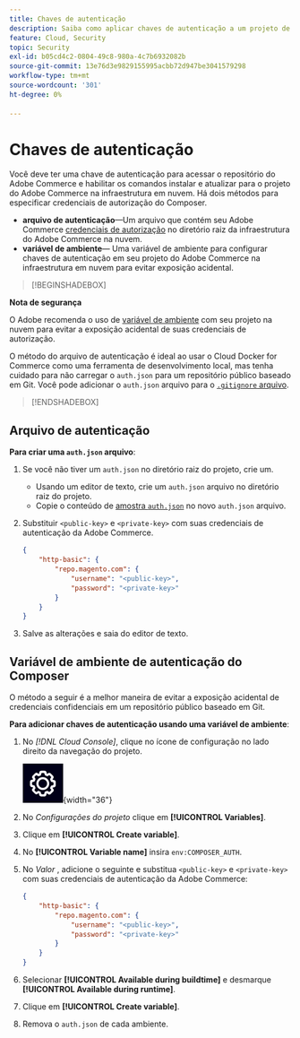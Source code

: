 ```yaml
---
title: Chaves de autenticação
description: Saiba como aplicar chaves de autenticação a um projeto de desenvolvimento no Adobe Commerce na infraestrutura em nuvem.
feature: Cloud, Security
topic: Security
exl-id: b05cd4c2-0804-49c8-980a-4c7b6932082b
source-git-commit: 13e76d3e9829155995acbb72d947be3041579298
workflow-type: tm+mt
source-wordcount: '301'
ht-degree: 0%

---
```


# Chaves de autenticação

Você deve ter uma chave de autenticação para acessar o repositório do Adobe Commerce e habilitar os comandos instalar e atualizar para o projeto do Adobe Commerce na infraestrutura em nuvem. Há dois métodos para especificar credenciais de autorização do Composer.

- **arquivo de autenticação**—Um arquivo que contém seu Adobe Commerce [credenciais de autorização](https://experienceleague.adobe.com/docs/commerce-operations/installation-guide/prerequisites/authentication-keys.html) no diretório raiz da infraestrutura do Adobe Commerce na nuvem.
- **variável de ambiente**— Uma variável de ambiente para configurar chaves de autenticação em seu projeto do Adobe Commerce na infraestrutura em nuvem para evitar exposição acidental.

>[!BEGINSHADEBOX]

**Nota de segurança**

O Adobe recomenda o uso de [variável de ambiente](#composer-auth-environment-variable) com seu projeto na nuvem para evitar a exposição acidental de suas credenciais de autorização.

O método do arquivo de autenticação é ideal ao usar o Cloud Docker for Commerce como uma ferramenta de desenvolvimento local, mas tenha cuidado para não carregar o `auth.json` para um repositório público baseado em Git. Você pode adicionar o `auth.json` arquivo para o [`.gitignore` arquivo](../project/file-structure.md#ignoring-files).

>[!ENDSHADEBOX]

## Arquivo de autenticação

**Para criar uma `auth.json` arquivo**:

1. Se você não tiver um `auth.json` no diretório raiz do projeto, crie um.

   - Usando um editor de texto, crie um `auth.json` arquivo no diretório raiz do projeto.
   - Copie o conteúdo de [amostra `auth.json`](https://github.com/magento/magento2/blob/2.3/auth.json.sample) no novo `auth.json` arquivo.

1. Substituir `<public-key>` e `<private-key>` com suas credenciais de autenticação da Adobe Commerce.

   ```json
   {
       "http-basic": {
           "repo.magento.com": {
               "username": "<public-key>",
               "password": "<private-key>"
           }
       }
   }
   ```

1. Salve as alterações e saia do editor de texto.

## Variável de ambiente de autenticação do Composer

O método a seguir é a melhor maneira de evitar a exposição acidental de credenciais confidenciais em um repositório público baseado em Git.

**Para adicionar chaves de autenticação usando uma variável de ambiente**:

1. No _[!DNL Cloud Console]_, clique no ícone de configuração no lado direito da navegação do projeto.

   ![Configurar projeto](../../assets/icon-configure.png){width="36"}

1. No _Configurações do projeto_ clique em **[!UICONTROL Variables]**.

1. Clique em **[!UICONTROL Create variable]**.

1. No **[!UICONTROL Variable name]** insira `env:COMPOSER_AUTH`.

1. No _Valor_ , adicione o seguinte e substitua `<public-key>` e `<private-key>` com suas credenciais de autenticação da Adobe Commerce:

   ```json
   {
       "http-basic": {
           "repo.magento.com": {
               "username": "<public-key>",
               "password": "<private-key>"
           }
       }
   }
   ```

1. Selecionar **[!UICONTROL Available during buildtime]** e desmarque **[!UICONTROL Available during runtime]**.

1. Clique em **[!UICONTROL Create variable]**.

1. Remova o `auth.json` de cada ambiente.
